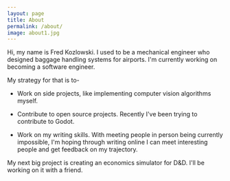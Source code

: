 ```yaml
---
layout: page
title: About
permalink: /about/
image: about1.jpg
---
```


Hi, my name is Fred Kozlowski. I used to be a mechanical engineer who designed baggage handling systems for airports. I'm currently working on becoming a software engineer. 

My strategy for that is to-

* Work on side projects, like implementing computer vision algorithms myself.

* Contribute to open source projects. Recently I've been trying to contribute to Godot.

* Work on my writing skills. With meeting people in person being currently impossible, I'm hoping through writing online I can meet interesting people and get feedback on my trajectory.

My next big project is creating an economics simulator for D&D. I'll be working on it with a friend.
